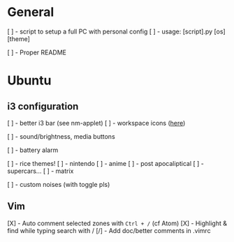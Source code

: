 # General

[ ] - script to setup a full PC with personal config
    [ ] - usage: [script].py [os] [theme]

[ ] - Proper README


# Ubuntu

## i3 configuration
[ ] - better i3 bar (see nm-applet)
    [ ] - workspace icons ([here](https://fontawesome.com))

[ ] - sound/brightness, media buttons

[ ] - battery alarm

[ ] - rice themes!
    [ ] - nintendo
    [ ] - anime
    [ ] - post apocaliptical
    [ ] - supercars...
    [ ] - matrix

[ ] - custom noises (with toggle pls)

## Vim
[X] - Auto comment selected zones with `Ctrl + /` (cf Atom)
[X] - Highlight & find while typing search with /
[/] - Add doc/better comments in .vimrc
